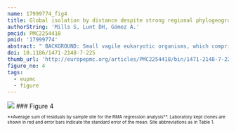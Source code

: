 ```yaml
---
name: 17999774_fig4
title: Global isolation by distance despite strong regional phylogeography in a small metazoan.
authorString: 'Mills S, Lunt DH, Gómez A.'
pmcid: PMC2254418
pmid: '17999774'
abstract: " BACKGROUND: Small vagile eukaryotic organisms, which comprise a large proportion of the Earth's biodiversity, have traditionally been thought to lack the extent of population structuring and geographic speciation observed in larger taxa. Here we investigate the patterns of genetic diversity, amongst populations of the salt lake microscopic metazoan Brachionus plicatilis s. s. (sensu stricto) (Rotifera: Monogononta) on a global scale. We examine the phylogenetic relationships of geographic isolates from four continents using a 603 bp fragment of the mitochondrial COI gene to investigate patterns of phylogeographic subdivision in this species. In addition we investigate the relationship between genetic and geographic distances on a global scale to try and reconcile the paradox between the high vagility of this species and the previously reported patterns of restricted gene flow, even over local spatial scales. RESULTS: Analysis of global sequence diversity of B. plicatilis s. s. reveals the presence of four allopatric genetic lineages: North American-Far East Asian, Western Mediterranean, Australian, and an Eastern Mediterranean lineage represented by a single isolate. Geographically orientated substructure is also apparent within the three best sampled lineages. Surprisingly, given this strong phylogeographic structure, B. plicatilis s. s. shows a significant correlation between geographic and genetic distance on a global scale ('isolation by distance' - IBD). CONCLUSION: Despite its cosmopolitan distribution and potential for high gene flow, B. plicatilis s. s. is strongly structured at a global scale. IBD patterns have traditionally been interpreted to indicate migration-drift equilibrium, although in this system equilibrium conditions are incompatible with the observed genetic structure. Instead, we suggest the pattern may have arisen through persistent founder effects, acting in a similar fashion to geographic barriers for larger organisms. Our data indicates that geographic speciation, contrary to historical views, is likely to be very important in microorganisms. By presenting compelling evidence for geographic speciation in a small eukaryote we add to the growing body of evidence that is forcing us to rethink our views of global biodiversity."
doi: 10.1186/1471-2148-7-225
thumb_url: 'http://europepmc.org/articles/PMC2254418/bin/1471-2148-7-225-4.gif'
figure_no: 4
tags:
  - eupmc
  - figure
---
```

<img src='http://europepmc.org/articles/PMC2254418/bin/1471-2148-7-225-4.jpg' style='max-height: 300px'>
### Figure 4
<p style='font-size: 10px;'>**Average sum of residuals by sample site for the RMA regression analysis**. Laboratory kept clones are shown in red and error bars indicate the standard error of the mean. Site abbreviations as in Table 1.</p>
